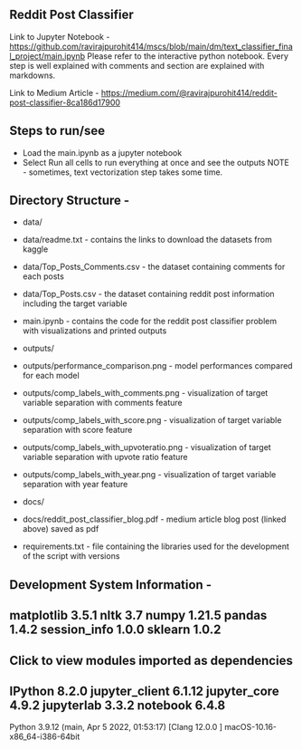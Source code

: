 Reddit Post Classifier
----
Link to Jupyter Notebook - https://github.com/ravirajpurohit414/mscs/blob/main/dm/text_classifier_final_project/main.ipynb
Please refer to the interactive python notebook. Every step is well explained with comments and section are explained with markdowns.

Link to Medium Article - https://medium.com/@ravirajpurohit414/reddit-post-classifier-8ca186d17900

Steps to run/see
----
- Load the main.ipynb as a jupyter notebook
- Select Run all cells to run everything at once and see the outputs
NOTE - sometimes, text vectorization step takes some time.


Directory Structure -
----

- data/
- data/readme.txt - contains the links to download the datasets from kaggle
- data/Top_Posts_Comments.csv - the dataset containing comments for each posts
- data/Top_Posts.csv - the dataset containing reddit post information including the target variable

- main.ipynb - contains the code for the reddit post classifier problem with visualizations and printed outputs

- outputs/
- outputs/performance_comparison.png - model performances compared for each model
- outputs/comp_labels_with_comments.png - visualization of target variable separation with comments feature
- outputs/comp_labels_with_score.png - visualization of target variable separation with score feature
- outputs/comp_labels_with_upvoteratio.png - visualization of target variable separation with upvote ratio feature
- outputs/comp_labels_with_year.png - visualization of target variable separation with year feature

- docs/
- docs/reddit_post_classifier_blog.pdf - medium article blog post (linked above) saved as pdf

- requirements.txt - file containing the libraries used for the development of the script with versions

Development System Information -
----
matplotlib          3.5.1
nltk                3.7
numpy               1.21.5
pandas              1.4.2
session_info        1.0.0
sklearn             1.0.2
-----
Click to view modules imported as dependencies
-----
IPython             8.2.0
jupyter_client      6.1.12
jupyter_core        4.9.2
jupyterlab          3.3.2
notebook            6.4.8
-----
Python 3.9.12 (main, Apr  5 2022, 01:53:17) [Clang 12.0.0 ]
macOS-10.16-x86_64-i386-64bit